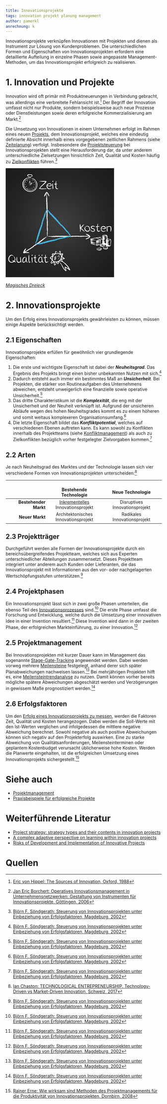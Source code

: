 ```yaml
---
title: Innovationsprojekte
tags: innovation projekt planung management
author: pamerkl
anrechnung: k
---
```


Innovationsprojekte verknüpfen Innovationen mit Projekten und dienen als Instrument zur Lösung von Kundenproblemen. Die unterschiedlichen Formen und Eigenschaften von Innovationsprojekten erfordern eine detaillierte Aufteilung in einzelne Phasen sowie angepasste Management-Methoden, um das Innovationsprojekt erfolgreich zu realisieren.

# 1.	Innovation und Projekte

Innovation wird oft primär mit Produktneuerungen in Verbindung gebracht, was allerdings eine verbreitete Fehlansicht ist.[^1] Der Begriff der Innovation umfasst nicht nur Produkte, sondern beispielsweise auch neue Prozesse oder Dienstleistungen sowie deren erfolgreiche Kommerzialisierung am Markt.[^2]

Die Umsetzung von Innovationen in einem Unternehmen erfolgt im Rahmen eines neuen [Projekts](Projekt.md), dem Innovationsprojekt, welches eine eindeutig definierte Absicht innerhalb eines vorgegebenen zeitlichen Rahmens (siehe [Zeitplanung](Zeitplanung.md)) verfolgt. Insbesondere die [Projektsteuerung](Projektsteuerung.md) bei Innovationsprojekten stellt eine Herausforderung dar, da unter anderem unterschiedliche Zielsetzungen hinsichtlich Zeit, Qualität und Kosten häufig zu [Zielkonflikten](Zielkonflikte.md) führen.[^3]

<img src="Innovationsprojekte/magischesdreieck.jpg" alt="Magisches Dreieck" width="350"/>

*[Magisches Dreieck](Magisches_Dreieck.md)*

# 2.	Innovationsprojekte

Um den Erfolg eines Innovationsprojekts gewährleisten zu können, müssen einige Aspekte berücksichtigt werden.

## 2.1	Eigenschaften

Innovationsprojekte erfüllen für gewöhnlich vier grundlegende Eigenschaften:
1. Die erste und wichtigste Eigenschaft ist dabei der ***Neuheitsgrad***. Das Ergebnis des Projekts bringt einen bisher unbekannten Nutzen mit sich.[^3]
2. Dadurch entsteht auch immer ein bestimmtes Maß an ***Unsicherheit***. Bei Projekten, die stärker von Routineaufgaben des Unternehmens abweichen, entsteht unweigerlich eine finanzielle sowie operative Unsicherheit.[^3]
3. Das dritte Charakteristikum ist die ***Komplexität***, die eng mit der Unsicherheit und der Neuheit verknüpft ist. Aufgrund der unsicheren Abläufe wegen des hohen Neuheitsgrades kommt es zu einem höheren und somit weitaus komplexeren Organisationsumfang.[^3]
4. Die letzte Eigenschaft bildet das ***Konfliktpotential***, welches auf verschiedenen Ebenen auftreten kann. Es kann sowohl zu Konflikten innerhalb des Projektteams (siehe [Konfliktmanagement](Konfliktmanagement.md)) als auch zu Zielkonflikten bezüglich vorher festgelegter Zielvorgaben kommen.[^3]

## 2.2	Arten

Je nach Neuheitsgrad des Marktes und der Technologie lassen sich vier verschiedene Formen von Innovationsprojekten unterscheiden:[^4]

|         |<img width=150/><br>Bestehende Technologie|<img width=200/><br>Neue Technologie|
| -------------: | :-------------: | :-------------: |
|**Bestehender Markt**|[Inkrementelles](Increment.md)<br>Innovationsprojekt|Disruptives<br>Innovationsprojekt|
|**Neuer Markt**|Architektonisches<br>Innovationsprojekt|Radikales<br>Innovationsprojekt|

## 2.3	Projektträger

Durchgeführt werden alle Formen der Innovationsprojekte durch ein bereichsübergreifendes Projektteam, welches sich aus Experten unterschiedlicher Abteilungen zusammensetzt. Dieses Projektteam integriert unter anderem auch Kunden oder Lieferanten, die das Innovationsprojekt mit Informationen aus den vor- oder nachgelagerten Wertschöpfungsstufen unterstützen.[^3]

## 2.4	Projektphasen

Ein Innovationsprojekt lässt sich in zwei große Phasen unterteilen, die ebenso Teil des [Innovationsprozesses](https://wirtschaftslexikon.gabler.de/definition/innovationsprozess-41599) sind.[^3]
Die erste Phase umfasst die Forschung und Entwicklung, welche durch die Umsetzung einer innovativen Idee in einer Invention resultiert.[^3]
Diese Invention wird dann in der zweiten Phase, der erfolgreichen Markteinführung, zu einer Innovation.[^3]

## 2.5	Projektmanagement

Bei Innovationsprojekten mit kurzer Dauer kann im Management das sogenannte [Stage-Gate-Tracking](https://de.wikipedia.org/wiki/Stage-Gate-Modell#:~:text=Das%20Stage%2DGate%2DModell%20wurde,lediglich%20eine%20suboptimale%20Ber%C3%BCcksichtigung%20fanden.) angewendet werden. Dabei werden vorweg mehrere [Meilensteine](Meilensteine.md) festgelegt, anhand derer sich später Planabweichungen nachweisen lassen.[^3]
Bei mehrjährigen Projekten hilft es, eine [Meilensteintrendanalyse](Meilensteintrendanalyse.md) zu nutzen. Damit können vorher bereits mögliche spätere Abweichungen abgeschätzt werden und Verzögerungen in gewissem Maße prognostiziert werden.[^3]

## 2.6	Erfolgsfaktoren

Um den [Erfolg eines Innovationsprojekts zu messen](Erfolgsmessung.md), werden die Faktoren Zeit, Qualität und Kosten herangezogen. Dabei werden die Soll-Werte mit den Ist-Werten verglichen und infolgedessen die mittlere negative Abweichung berechnet. Sowohl negative als auch positive Abweichungen können sich negativ auf den Projekterfolg auswirken. Eine zu starke Abweichung von Qualitätsanforderungen, Meilensteinterminen oder geplantem Kostenbudget verursacht üblicherweise hohe Kosten. Werden die Planwerte eingehalten, ist die erfolgreichen Umsetzung eines Innovationsprojekts sichergestellt.[^5]



# Siehe auch

* [Projektmanagement](Projektmanagement.md)
* [Praxisbeispiele für erfolgreiche Projekte](Praxisbeispiele_erfolgreiche_Projekte.md)

# Weiterführende Literatur

* [Project strategy: strategy types and their contents in innovation projects](https://www.emerald.com/insight/content/doi/10.1108/17538370810846414/full/html?skipTracking=true)
* [A complex adaptive perspective on learning within innovation projects](https://www.emerald.com/insight/content/doi/10.1108/09696470310497177/full/html?casa_token=sGYcffGP2QIAAAAA:Y-vCtYQIiCmw0WQ_dl4H_jlzhjgFd4WTset6XZL2SJE84cjCv7_guhodcM4HHH2SJD4YEvr-ecyJzjLYnA21jSMyxinkMcO3R8rYa8020Jb6r3x7vRFl)
* [Risks of Development and Implementation of Innovative Projects](https://www.richtmann.org/journal/index.php/mjss/article/view/7373)

# Quellen

[^1]: [Eric von Hippel: The Sources of Innovation, Oxford, 1988](https://link.springer.com/content/pdf/10.1007/978-3-8349-9320-5_10.pdf)
[^2]: [Jan Eric Borchert: Operatives Innovationsmanagement in Unternehmensnetzwerken: Gestaltung von Instrumenten für Innovationsprojekte, Göttingen, 2006](https://books.google.de/books?hl=de&lr=&id=SBH_DwAAQBAJ&oi=fnd&pg=PR14&dq=innovationsprojekte&ots=ysHBRqOPqJ&sig=hWOvhN2a1oV1_59y_G0V0SzSxcU&redir_esc=y#v=onepage&q=innovationsprojekte&f=false)
[^3]: [ Björn F. Söndgerath: Steuerung von Innovationsprojekten unter Einbeziehung von Erfolgsfaktoren, Magdeburg, 2002](https://opendata.uni-halle.de/bitstream/1981185920/10766/1/bjosoendgerath.pdf)
[^4]: [Ian Chaston: TECHNOLOGICAL ENTREPRENEURSHIP. Technology-Driven vs Market-Driven Innovation, Schweiz, 2017](https://link.springer.com/content/pdf/10.1007%2F978-3-319-45850-2.pdf)
[^5]: [Rainer Erne: Wie wirksam sind Methoden des Projektmanagements für die Produktivität von Innovationsprojekten, Dornbirn, 2008](https://idp-lab.org/wp-content/uploads/IDP-Lab-Rainer-Erne-Wie-wirksam-sind-Methoden-des-Projektmanagements-f%C3%BCr-die-Produktivit%C3%A4t-von-Innovationsprojekten.pdf)

